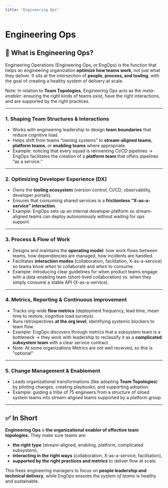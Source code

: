 ```yaml
---
title: "Engineering Ops"
---
```

# Engineering Ops

## 🔧 What is Engineering Ops?

Engineering Operations (Engineering Ops, or EngOps) is the function that helps an engineering organization **optimize how teams work**, not just what they deliver. It sits at the intersection of **people, process, and tooling**, with the goal of creating a healthy system of delivery at scale.

Note: In relation to **Team Topologies**, Engineering Ops acts as the *meta-enabler*: ensuring the right kinds of teams exist, have the right interactions, and are supported by the right practices.

---

### 1. **Shaping Team Structures & Interactions**

* Works with engineering leadership to design **team boundaries** that reduce cognitive load.
* Helps shift from teams “owning systems” to **stream-aligned teams**, **platform teams**, or **enabling teams** where appropriate.
* Example: noticing that every squad is reinventing CI/CD pipelines → EngOps facilitates the creation of a **platform team** that offers pipelines “as a service.”

---

### 2. **Optimizing Developer Experience (DX)**

* Owns the **tooling ecosystem** (version control, CI/CD, observability, developer portals).
* Ensures that consuming shared services is a **frictionless “X-as-a-service” interaction**.
* Example: EngOps sets up an internal developer platform so stream-aligned teams can deploy autonomously without waiting for ops support.

---

### 3. **Process & Flow of Work**

* Designs and maintains the **operating model**: how work flows between teams, how dependencies are managed, how incidents are handled.
* Facilitates **interaction modes** (collaboration, facilitation, X-as-a-service) so teams know *when* to collaborate and *when* to consume.
* Example: introducing clear guidelines for when product teams engage with a data-enabling team (short-lived collaboration) vs. when they simply consume a stable API (X-as-a-service).

---

### 4. **Metrics, Reporting & Continuous Improvement**

* Tracks org-wide **flow metrics** (deployment frequency, lead time, mean time to restore, cognitive load surveys).
* Runs retrospectives **at the org level**, identifying systemic blockers to team flow.
* Example: EngOps discovers through metrics that a subsystem team is a bottleneck → they work with leadership to reclassify it as a **complicated subsystem team** with a clear service contract.
* Note: At some organizations Metrics are not well received, so this is "optional"

---

### 5. **Change Management & Enablement**

* Leads organizational transformations (like adopting **Team Topologies**) by piloting changes, creating playbooks, and supporting adoption.
* Example: guiding a tribe of 75 engineers from a structure of siloed system teams into stream-aligned teams supported by a platform group.

---

## ✅ In Short

**Engineering Ops = the organizational enabler of effective team topologies.**
They make sure teams are:

* **the right type** (stream-aligned, enabling, platform, complicated subsystem),
* **interacting in the right ways** (collaboration, X-as-a-service, facilitation),
* **supported by the right practices and metrics** to deliver flow at scale.

This frees engineering managers to focus on **people leadership and technical delivery**, while EngOps ensures the *system of teams* is healthy and sustainable.

